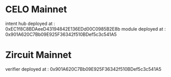 
# CELO Mainnet
intent hub deployed at                 : 0xEC1f8C8BDAeeD43194842E136EDd00C0985B2E8b
module deployed at                     : 0x901A620C7Bb09E925F36342f510BDef5c3c541A5

# Zircuit Mainnet
verifier deployed at                   : 0x901A620C7Bb09E925F36342f510BDef5c3c541A5